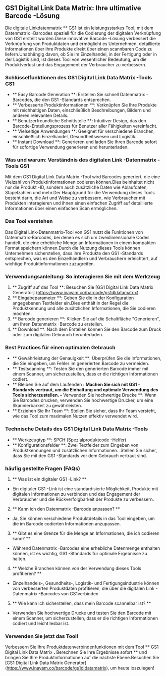 ## GS1 Digital Link Data Matrix: Ihre ultimative Barcode -Lösung

Die digitale Linkdatenmatrix ** GS1 ist ein leistungsstarkes Tool, mit dem Datenmatrix -Barcodes speziell für die Codierung der digitalen Verknüpfung von GS1 erstellt wurden.Diese innovative Barcode -Lösung verbessert die Verknüpfung von Produktdaten und ermöglicht es Unternehmen, detaillierte Informationen über ihre Produkte direkt über einen scannbaren Code zu liefern.Unabhängig davon, ob Sie im Einzelhandel, in der Fertigung oder in der Logistik sind, ist dieses Tool von wesentlicher Bedeutung, um die Produktverlust und das Engagement der Verbraucher zu verbessern.

### Schlüsselfunktionen des GS1 Digital Link Data Matrix -Tools GS1

- ** Easy Barcode Generation **: Erstellen Sie schnell Datenmatrix -Barcodes, die den GS1 -Standards entsprechen.
- ** Verbesserte Produktinformationen **: Verknüpfen Sie Ihre Produkte mit reichhaltigen Daten, einschließlich Beschreibungen, Bildern und anderen relevanten Details.
- ** Benutzerfreundliche Schnittstelle **: Intuitiver Design, das den Barcode-Erstellungsprozess für Benutzer aller Fähigkeiten vereinfacht.
- ** Vielseitige Anwendungen **: Geeignet für verschiedene Branchen, einschließlich Einzelhandel, Gesundheitswesen und Logistik.
- ** Instant Download **: Generieren und laden Sie Ihren Barcode sofort für sofortige Verwendung generieren und herunterladen.

### Was und warum: Verständnis des digitalen Link -Datenmatrix -Tools GS1

Mit dem GS1 Digital Link Data Matrix -Tool wird Barcodes generiert, die eine Vielzahl von Produktinformationen codieren können.Dies beinhaltet nicht nur die Produkt -ID, sondern auch zusätzliche Daten wie Ablaufdaten, Stapelzahlen und mehr.Der Hauptgrund für die Verwendung dieses Tools besteht darin, die Art und Weise zu verbessern, wie Verbraucher mit Produkten interagieren und ihnen einen einfachen Zugriff auf detaillierte Informationen über einen einfachen Scan ermöglichen.

### Das Tool verstehen

Das Digital Link-Datenmatrix-Tool von GS1 nutzt die Funktionen von Datenmatrix-Barcodes, bei denen es sich um zweidimensionale Codes handelt, die eine erhebliche Menge an Informationen in einem kompakten Format speichern können.Durch die Nutzung dieses Tools können Unternehmen sicherstellen, dass ihre Produkte den GS1 -Standards entsprechen, was es den Einzelhändlern und Verbrauchern erleichtert, auf wichtige Produktinformationen zuzugreifen.

### Verwendungsanleitung: So interagieren Sie mit dem Werkzeug

1. ** Zugriff auf das Tool **: Besuchen Sie [GS1 Digital Link Data Matrix Generator] (https://www.inayam.co/barcode/gs1dldatamatrix).
2. ** Eingabeparameter **: Geben Sie die in der Konfiguration angegebenen Textfelder ein.Dies enthält in der Regel die Produktkennung und alle zusätzlichen Informationen, die Sie codieren möchten.
3. ** Barcode generieren **: Klicken Sie auf die Schaltfläche "Generieren", um Ihren Datenmatrix -Barcode zu erstellen.
4. ** Download **: Nach dem Erstellen können Sie den Barcode zum Druck oder zum digitalen Gebrauch herunterladen.

### Best Practices für einen optimalen Gebrauch

- ** Gewährleistung der Genauigkeit **: Überprüfen Sie die Informationen, die Sie eingeben, um Fehler im generierten Barcode zu vermeiden.
- ** Testscanning **: Testen Sie den generierten Barcode immer mit einem Scanner, um sicherzustellen, dass er die richtigen Informationen codiert.
- ** Bleiben Sie auf dem Laufenden **: Machen Sie sich mit GS1 -Standards vertraut, um die Einhaltung und optimale Verwendung des Tools sicherzustellen.
-** Verwenden Sie hochwertige Drucke **: Wenn Sie Barcodes drucken, verwenden Sie hochwertige Drucker, um eine Skannierbarkeit zu gewährleisten.
- ** Erziehen Sie Ihr Team **: Stellen Sie sicher, dass Ihr Team versteht, wie das Tool zum maximalen Nutzen effektiv verwendet wird.

### Technische Details des GS1 Digital Link Data Matrix -Tools

- ** Werkzeugtyp **: SPCH (Spezialproduktcode -Helfer)
- ** Konfigurationsfelder **: Zwei Textfelder zum Eingeben von Produktkennungen und zusätzlichen Informationen.
.Stellen Sie sicher, dass Sie mit den GS1 -Standards vor dem Gebrauch vertraut sind.

### häufig gestellte Fragen (FAQs)

1. ** Was ist ein digitaler GS1 -Link? **
- Ein digitaler GS1 -Link ist eine standardisierte Möglichkeit, Produkte mit digitalen Informationen zu verbinden und das Engagement der Verbraucher und die Rückverfolgbarkeit der Produkte zu verbessern.

2. ** Kann ich den Datenmatrix -Barcode anpassen? **
- Ja, Sie können verschiedene Produktdetails in das Tool eingeben, um die im Barcode codierten Informationen anzupassen.

3. ** Gibt es eine Grenze für die Menge an Informationen, die ich codieren kann? **
- Während Datenmatrix -Barcodes eine erhebliche Datenmenge enthalten können, ist es wichtig, GS1 -Standards für optimale Ergebnisse zu halten.

4. ** Welche Branchen können von der Verwendung dieses Tools profitieren? **
- Einzelhandels-, Gesundheits-, Logistik- und Fertigungsindustrie können von verbesserten Produktdaten profitieren, die über die digitalen Link -Datenmatrix -Barcodes von GS1verbinden.

5. ** Wie kann ich sicherstellen, dass mein Barcode scannelbar ist? **
- Verwenden Sie hochwertige Drucke und testen Sie den Barcode mit einem Scanner, um sicherzustellen, dass er die richtigen Informationen codiert und leicht lesbar ist.

### Verwenden Sie jetzt das Tool!

Verbessern Sie Ihre Produktdatenverbindenfunktionen mit dem Tool ** GS1 Digital Link Data Matrix **.** Berechnen Sie Ihre Ergebnisse sofort ** und bringen Sie Ihre Produktinformationen auf die nächste Ebene.Besuchen Sie [GS1 Digital Link Data Matrix Generator] (https://www.inayam.co/barcode/gs1dldatamatrix), um heute loszulegen!